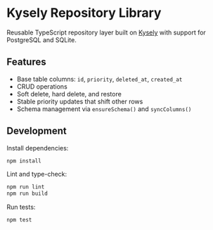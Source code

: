 # Kysely Repository Library

Reusable TypeScript repository layer built on [Kysely](https://github.com/kysely-org/kysely) with support for PostgreSQL and SQLite.

## Features
- Base table columns: `id`, `priority`, `deleted_at`, `created_at`
- CRUD operations
- Soft delete, hard delete, and restore
- Stable priority updates that shift other rows
- Schema management via `ensureSchema()` and `syncColumns()`

## Development
Install dependencies:
```bash
npm install
```

Lint and type-check:
```bash
npm run lint
npm run build
```

Run tests:
```bash
npm test
```
